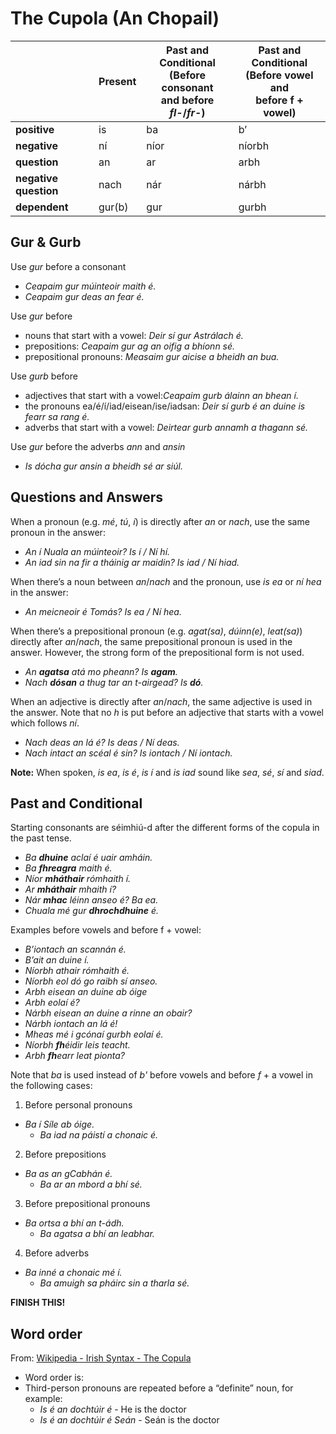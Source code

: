 # The Cupola (An Chopail)


|                       | Present | Past and Conditional<br />(Before consonant<br >and before _fl-_/_fr-_) | Past and Conditional<br />(Before vowel and<br />before f + vowel) |
| --------------------- | ------- | ------------------------------------------------------------ | ------------------------------------------------------------ |
| **positive**          | is      | ba                                                           | b’                                                           |
| **negative**          | ní      | níor                                                         | níorbh                                                       |
| **question**          | an      | ar                                                           | arbh                                                         |
| **negative question** | nach    | nár                                                          | nárbh                                                        |
| **dependent**         | gur(b)  | gur                                                          | gurbh                                                        |


## Gur & Gurb

Use _gur_ before a consonant

* _Ceapaim gur múinteoir maith é._
* _Ceapaim gur deas an fear é._

Use _gur_ before

* nouns that start with a vowel: _Deir sí gur Astrálach é._
* prepositions: _Ceapaim gur ag an oifig a bhíonn sé._
* prepositional pronouns: _Measaim gur aicise a bheidh an bua._

Use _gurb_ before

* adjectives that start with a vowel:_Ceapaim gurb álainn an bhean í._
* the pronouns ea/é/í/iad/eisean/ise/iadsan: _Deir sí gurb é an duine is fearr sa rang é._
* adverbs that start with a vowel: _Deirtear gurb annamh a thagann sé._

Use _gur_ before the adverbs _ann_ and _ansin_

* _Is dócha gur ansin a bheidh sé ar siúl._


## Questions and Answers

When a pronoun (e.g. _mé_, _tú_, _í_) is directly after _an_ or _nach_, use the
same pronoun in the answer:

* _An í Nuala an múinteoir? Is í / Ní hí._
* _An iad sin na fir a tháinig ar maidin? Is iad / Ní hiad._

When there’s a noun between _an_/_nach_ and the pronoun, use _is ea_ or _ní hea_
in the answer:

* _An meicneoir é Tomás? Is ea / Ní hea._

When there’s a prepositional pronoun (e.g. _agat(sa)_, _dúinn(e)_, _leat(sa)_)
directly after _an_/_nach_, the same prepositional pronoun is used in the answer.
However, the strong form of the prepositional form is not used.

* _An **agatsa** atá mo pheann? Is **agam**._
* _Nach **dósan** a thug tar an t-airgead? Is **dó**._

When an adjective is directly after _an_/_nach_, the same adjective is used in
the answer. Note that no _h_ is put before an adjective that starts with a vowel
which follows _ní_.

* _Nach deas an lá é? Is deas / Ní deas._
* _Nach intact an scéal é sin? Is iontach / Ní iontach._

**Note:** When spoken, _is ea_, _is é_, _is í_ and _is iad_ sound like _sea_,
_sé_, _sí_ and _siad_.


## Past and Conditional

Starting consonants are séimhiú-d after the different forms of the copula in the
past tense.

* _Ba **dhuine** aclaí é uair amháin._
* _Ba **fhreagra** maith é._
* _Níor **mháthair** rómhaith í._
* _Ar **mháthair** mhaith í?_
* _Nár **mhac** léinn anseo é? Ba ea._
* _Chuala mé gur **dhrochdhuine** é._

Examples before vowels and before f + vowel:

* _B’iontach an scannán é._
* _B’ait an duine í._
* _Níorbh athair rómhaith é._
* _Níorbh eol dó go raibh sí anseo._
* _Arbh eisean an duine ab óige_
* _Arbh eolaí é?_
* _Nárbh eisean an duine a rinne an obair?_
* _Nárbh iontach an lá é!_
* _Mheas mé i gcónaí gurbh eolaí é._
* _Níorbh **fh**éidir leis teacht._
* _Arbh **fh**earr leat pionta?_

Note that _ba_ is used instead of _b'_ before vowels and before _f_ + a vowel in
the following cases:

1. Before personal pronouns
  * _Ba í Síle ab óige._
	* _Ba iad na páistí a chonaic é._
2. Before prepositions
  * _Ba as an gCabhán é._
	* _Ba ar an mbord a bhí sé._
3. Before prepositional pronouns
  * _Ba ortsa a bhí an t-ádh._
	* _Ba agatsa a bhí an leabhar._
4. Before adverbs
  * _Ba inné a chonaic mé í._
	* _Ba amuigh sa pháirc sin a tharla sé._


**FINISH THIS!**


## Word order

From: [Wikipedia - Irish Syntax - The Copula](https://en.wikipedia.org/wiki/Irish_syntax#The_copula_is)
* Word order is: <copula> <predicate> <subject>
* Third-person pronouns are repeated before a “definite” noun, for example:
	* _Is é an dochtúir é_ - He is the doctor
	* _Is é an dochtúir é Seán_ - Seán is the doctor
